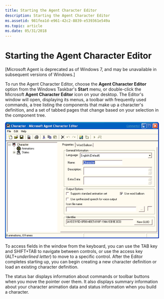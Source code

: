 ```yaml
---
title: Starting the Agent Character Editor
description: Starting the Agent Character Editor
ms.assetid: 981fea1d-e961-42c2-8839-e539361e549a
ms.topic: article
ms.date: 05/31/2018
---
```


# Starting the Agent Character Editor

\[Microsoft Agent is deprecated as of Windows 7, and may be unavailable in subsequent versions of Windows.\]

To run the Agent Character Editor, choose the **Agent Character Editor** option from the Windows Taskbar's **Start** menu, or double-click the Microsoft **Agent Character Editor** icon on your desktop. The Editor's window will open, displaying its menus, a toolbar with frequently used commands, a tree listing the components that make up a character's definition, and a set of tabbed pages that change based on your selection in the component tree.

![Screenshot that shows the 'Properties' page of the 'Character - Microsoft Agent Character Editor'.](images/f1chared.gif)

To access fields in the window from the keyboard, you can use the TAB key and SHIFT+TAB to navigate between controls, or use the access key (ALT+*underlined letter*) to move to a specific control. After the Editor completes starting up, you can begin creating a new character definition or load an existing character definition.

The status bar displays information about commands or toolbar buttons when you move the pointer over them. It also displays summary information about your character animation data and status information when you build a character.

 

 




